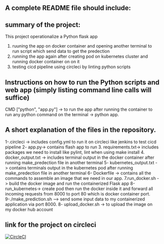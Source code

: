 A complete README file should include:
-------------------------------------
summary of the project:
----------------------
This project operationalize a Python flask app
1. ruuning the app on docker container and opening another terminal to run script which send data to get the predection
2. running the app again after creating pod on kubernetes cluster and running docker container on on it
3. testing cicd pipeline using circleci by linting python scripts

Instructions on how to run the Python scripts and web app (simply listing command line calls will suffice)
--------------------------------------------------------------------------------------------------------------

CMD ["python", "app.py"] -> to run the app after running the container 
to run any python command on the terminal -> python app.

A short explanation of the files in the repository.
--------------------------------------------------

1-.circleci -> includes config.yml to run it on circleci like jenkins to test cicd pipeline
2- app.py-> contains flash app to run
3. requirements.txt-> includes packages we need to install like pylint, lint when using make install
4. docker_output.txt -> includes terminal output in the docker container after running make_predection file in another terminal
5- kubernetes_output.txt -> contains terminals output in the kubernetes pod after running make_predection file in another terminal 
6- Dockerfile -> contains all the commands to assemble an image that we need in our app.
7.run_docker.sh -> build the docker image and run the containerized Flask app
8-run_kubernetes-> create pod then run the docker inside it and forward all incoming requests from 8000 to port 80 which is docker container port.
9-./make_prediction.sh --> send some input data to my containerized application via port 8000.
8- upload_docker.sh -> to upload the image on my docker hub account

link for the project on circleci
--------------------------------
[![CircleCI](https://circleci.com/gh/sara-ramadan/sklearnUdacityProject.svg?style=svg)](https://circleci.com/gh/sara-ramadan/sklearnUdacityProject)

